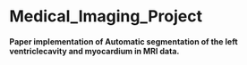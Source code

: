 # Medical_Imaging_Project

#### Paper implementation of Automatic segmentation of the left ventriclecavity and myocardium in MRI data.
